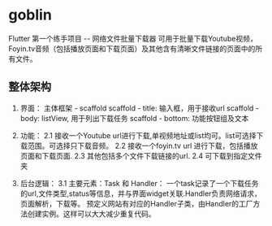 # goblin

Flutter 第一个练手项目 -- 网络文件批量下载器
可用于批量下载Youtube视频，Foyin.tv音频（包括播放页面和下载页面）及其他含有清晰文件链接的页面中的所有文件。

## 整体架构
1. 界面： 主体框架 - scaffold
scaffold - title: 输入框，用于接收url
scaffold - body: listView, 用于列出下载任务
scaffold - bottom: 功能按钮组及文本

2. 功能：
2.1 接收一个Youtube url进行下载,单视频地址或list均可。list可选择下载范围。可选择只下载音频。
2.2 接收一个foyin.tv url 进行下载，包括播放页面和下载页面.
2.3 其他包括多个文件下载链接的url.
2.4 可下载到指定文件夹

3. 后台逻辑：
3.1 主要元素：Task 和 Handler：
一个task记录了一个下载任务的url,文件类型,status等信息，并与界面widget关联.Handler负责网络请求，页面解析，下载等。
预定义网站有对应的Handler子类，由Handler的工厂方法创建实例。这样可以大大减少重复代码。

